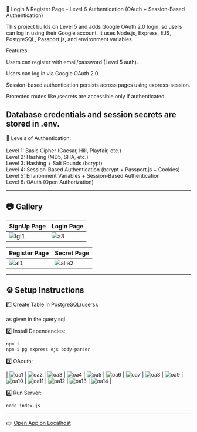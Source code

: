 🔐 Login & Register Page – Level 6 Authentication (OAuth + Session-Based Authentication)

This project builds on Level 5 and adds Google OAuth 2.0 login, so users can log in using their Google account. It uses Node.js, Express, EJS, PostgreSQL, Passport.js, and environment variables.

Features:

Users can register with email/password (Level 5 auth).

Users can log in via Google OAuth 2.0.

Session-based authentication persists across pages using express-session.

Protected routes like /secrets are accessible only if authenticated.

Database credentials and session secrets are stored in .env.
---
🔑 Levels of Authentication:<br><br>
Level 1: Basic Cipher (Caesar, Hill, Playfair, etc.)<br>
Level 2: Hashing (MD5, SHA, etc.)<br>
Level 3: Hashing + Salt Rounds (bcrypt)<br>
Level 4: Session-Based Authentication (bcrypt + Passport.js + Cookies)<br>
Level 5: Environment Variables + Session-Based Authentication<br>
Level 6: OAuth (Open Authorization) 

---
## 📷 Gallery

| SignUp Page | Login Page |
|-------------|------------|
| ![lgl1](./imgg/lgl1.png) | ![a3](./imgg/a3.png) |

| Register Page | Secret Page |
|---------------|-------------|
| ![al1](./imgg/al1.png) | ![alia2](./imgg/alia2.png) |



---

## ⚙️ Setup Instructions

 1️⃣ Create Table in PostgreSQL(users):
 <br><br>
as given in the query.sql
 <br>
 
2️⃣ Install Dependencies:
```bash
npm i
npm i pg express ejs body-parser
```

3️⃣ OAouth:

| ![oa1](./imgg/oa1.png) | ![oa2](./imgg/oa2.png) | ![oa3](./imgg/oa3.png) | ![oa4](./imgg/oa4.png) | ![oa5](./imgg/oa5.png) | ![oa6](./imgg/oa6.png) | ![oa7](./imgg/oa7.png) | ![oa8](./imgg/oa8.png) | ![oa9](./imgg/oa9.png) | ![oa10](./imgg/oa10.png) | ![oa11](./imgg/oa11.png) | ![oa12](./imgg/oa12.png) | ![oa13](./imgg/oa13.png) | ![oa14](./imgg/oa14.png) |

4️⃣ Run Server:
```bash
node index.js
```
---
👉 [Open App on Localhost](http://localhost:3000)
